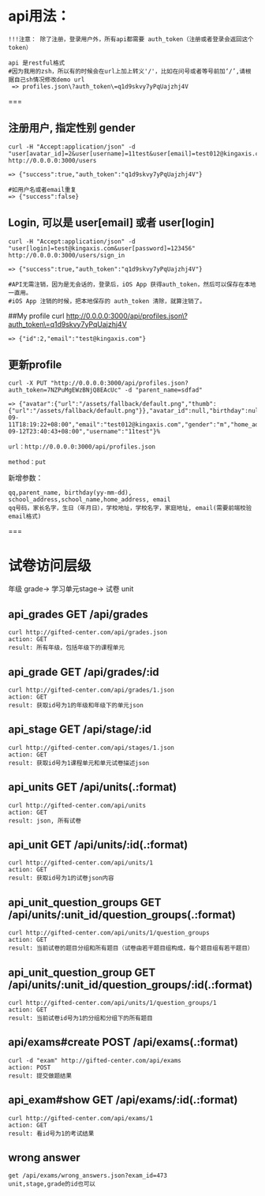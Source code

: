 # api用法：
    
    !!!注意： 除了注册，登录用户外，所有api都需要 auth_token（注册或者登录会返回这个token）

    api 是restful格式
    #因为我用的zsh，所以有的时候会在url上加上转义'/'，比如在问号或者等号前加‘/’,请根据自己sh情况修改demo url
     => profiles.json\?auth_token\=q1d9skvy7yPqUajzhj4V

===

## 注册用户, 指定性别 gender
    curl -H "Accept:application/json" -d "user[avatar_id]=2&user[username]=11test&user[email]=test012@kingaxis.com&user[password]=123456&user[password_confirmation]=123456&user[gender]=m" http://0.0.0.0:3000/users
    
    => {"success":true,"auth_token":"q1d9skvy7yPqUajzhj4V"}
    
    #如用户名或者email重复
    => {"success":false}

## Login, 可以是 user[email] 或者 user[login]
    curl -H "Accept:application/json" -d "user[login]=test@kingaxis.com&user[password]=123456" http://0.0.0.0:3000/users/sign_in

    => {"success":true,"auth_token":"q1d9skvy7yPqUajzhj4V"}

    #API无需注销，因为是无会话的，登录后，iOS App 获得auth_token，然后可以保存在本地一直用。
    #iOS App 注销的时候，把本地保存的 auth_token 清除，就算注销了。

##My profile
    curl http://0.0.0.0:3000/api/profiles.json\?auth_token\=q1d9skvy7yPqUajzhj4V
    
    => {"id":2,"email":"test@kingaxis.com"}

## 更新profile
    curl -X PUT "http://0.0.0.0:3000/api/profiles.json?auth_token=7NZPuMgEWzBNjQ8EAcUc" -d "parent_name=sdfad"

    => {"avatar":{"url":"/assets/fallback/default.png","thumb":{"url":"/assets/fallback/default.png"}},"avatar_id":null,"birthday":null,"created_at":"2013-09-11T18:19:22+08:00","email":"test012@kingaxis.com","gender":"m","home_address":null,"id":98,"parent_name":"sdfad","qq":"1111","role":null,"school_address":null,"school_name":null,"updated_at":"2013-09-12T23:40:43+08:00","username":"11test"}%    

    url：http://0.0.0.0:3000/api/profiles.json

    method：put

新增参数：

    qq,parent_name, birthday(yy-mm-dd), school_address,school_name,home_address, email
    qq号码，家长名字，生日（年月日），学校地址，学校名字，家庭地址, email(需要前端校验email格式)

===
# 试卷访问层级
年级 grade-> 学习单元stage-> 试卷 unit

## api_grades      GET     /api/grades
    curl http://gifted-center.com/api/grades.json
    action: GET
    result: 所有年级，包括年级下的课程单元

## api_grade      GET     /api/grades/:id
    curl http://gifted-center.com/api/grades/1.json
    action: GET
    result: 获取id号为1的年级和年级下的单元json

## api_stage     GET     /api/stage/:id
    curl http://gifted-center.com/api/stages/1.json
    action: GET
    result: 获取id号为1课程单元和单元试卷描述json

## api_units 	GET    	/api/units(.:format)		
    curl http://gifted-center.com/api/units
    action: GET
    result: json, 所有试卷

## api_unit 	GET    	/api/units/:id(.:format)	
    curl http://gifted-center.com/api/units/1  
    action: GET
    result: 获取id号为1的试卷json内容

## api_unit_question_groups GET /api/units/:unit_id/question_groups(.:format) 
    curl http://gifted-center.com/api/units/1/question_groups
    action: GET
    result: 当前试卷的题目分组和所有题目（试卷由若干题目组构成，每个题目组有若干题目）

## api_unit_question_group GET    /api/units/:unit_id/question_groups/:id(.:format) 
    curl http://gifted-center.com/api/units/1/question_groups/1
    action: GET
    result: 当前试卷id号为1的分组和分组下的所有题目

## api/exams#create POST   /api/exams(.:format)   
    curl -d "exam" http://gifted-center.com/api/exams
    action: POST
    result: 提交做题结果                                                                                             
## api_exam#show GET    /api/exams/:id(.:format)
    curl http://gifted-center.com/api/exams/1
    action: GET
    result: 看id号为1的考试结果           
                                                                                            
## wrong answer
    get /api/exams/wrong_answers.json?exam_id=473
    unit,stage,grade的id也可以
